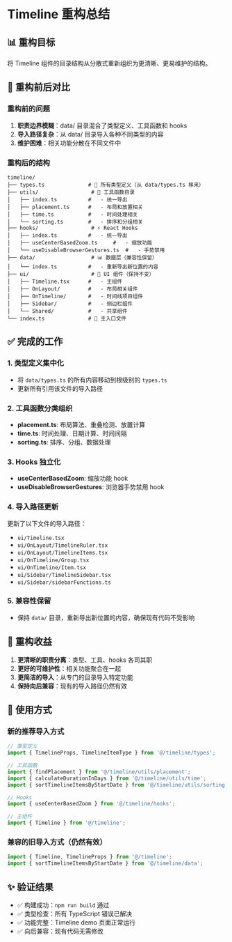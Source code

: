 # Timeline 重构总结

## 📊 重构目标

将 Timeline 组件的目录结构从分散式重新组织为更清晰、更易维护的结构。

## 🔄 重构前后对比

### 重构前的问题
1. **职责边界模糊**：data/ 目录混合了类型定义、工具函数和 hooks
2. **导入路径复杂**：从 data/ 目录导入各种不同类型的内容
3. **维护困难**：相关功能分散在不同文件中

### 重构后的结构
```
timeline/
├── types.ts              # 📝 所有类型定义（从 data/types.ts 移来）
├── utils/                 # 🔧 工具函数目录
│   ├── index.ts          #   - 统一导出
│   ├── placement.ts      #   - 布局和放置相关
│   ├── time.ts           #   - 时间处理相关  
│   └── sorting.ts        #   - 排序和分组相关
├── hooks/                 # ⚡ React Hooks
│   ├── index.ts          #   - 统一导出
│   ├── useCenterBasedZoom.ts     #   - 缩放功能
│   └── useDisableBrowserGestures.ts  #   - 手势禁用
├── data/                  # 📊 数据层（兼容性保留）
│   └── index.ts          #   - 重新导出新位置的内容
├── ui/                    # 🎨 UI 组件（保持不变）
│   ├── Timeline.tsx      #   - 主组件
│   ├── OnLayout/         #   - 布局相关组件
│   ├── OnTimeline/       #   - 时间线项目组件
│   ├── Sidebar/          #   - 侧边栏组件
│   └── Shared/           #   - 共享组件
└── index.ts              # 🚪 主入口文件
```

## ✅ 完成的工作

### 1. 类型定义集中化
- 将 `data/types.ts` 的所有内容移动到根级别的 `types.ts`
- 更新所有引用该文件的导入路径

### 2. 工具函数分类组织
- **placement.ts**: 布局算法、重叠检测、放置计算
- **time.ts**: 时间处理、日期计算、时间间隔
- **sorting.ts**: 排序、分组、数据处理

### 3. Hooks 独立化
- **useCenterBasedZoom**: 缩放功能 hook
- **useDisableBrowserGestures**: 浏览器手势禁用 hook

### 4. 导入路径更新
更新了以下文件的导入路径：
- `ui/Timeline.tsx`
- `ui/OnLayout/TimelineRuler.tsx`
- `ui/OnLayout/TimelineItems.tsx` 
- `ui/OnTimeline/Group.tsx`
- `ui/OnTimeline/Item.tsx`
- `ui/Sidebar/TimelineSidebar.tsx`
- `ui/Sidebar/sidebarFunctions.ts`

### 5. 兼容性保留
- 保持 `data/` 目录，重新导出新位置的内容，确保现有代码不受影响

## 🎯 重构收益

1. **更清晰的职责分离**：类型、工具、hooks 各司其职
2. **更好的可维护性**：相关功能聚合在一起
3. **更简洁的导入**：从专门的目录导入特定功能
4. **保持向后兼容**：现有的导入路径仍然有效

## 🔧 使用方式

### 新的推荐导入方式
```typescript
// 类型定义
import { TimelineProps, TimelineItemType } from '@/timeline/types';

// 工具函数
import { findPlacement } from '@/timeline/utils/placement';
import { calculateDurationInDays } from '@/timeline/utils/time';
import { sortTimelineItemsByStartDate } from '@/timeline/utils/sorting';

// Hooks
import { useCenterBasedZoom } from '@/timeline/hooks';

// 主组件
import { Timeline } from '@/timeline';
```

### 兼容的旧导入方式（仍然有效）
```typescript
import { Timeline, TimelineProps } from '@/timeline';
import { sortTimelineItemsByStartDate } from '@/timeline/data';
```

## ✨ 验证结果

- ✅ 构建成功：`npm run build` 通过
- ✅ 类型检查：所有 TypeScript 错误已解决
- ✅ 功能完整：Timeline demo 页面正常运行
- ✅ 向后兼容：现有代码无需修改 